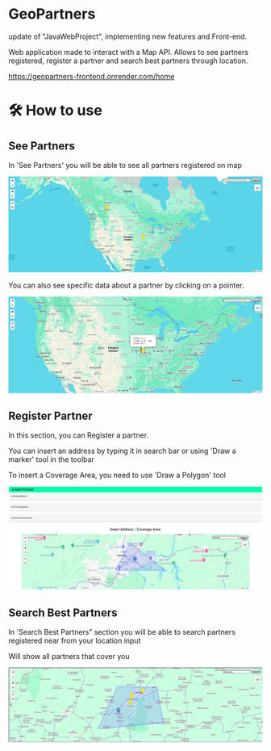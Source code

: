 # GeoPartners
update of  "JavaWebProject", implementing new features and Front-end.

Web application made to interact with a Map API. Allows to see partners registered, register a partner and search best partners through location.

https://geopartners-frontend.onrender.com/home

# 🛠️ How to use

## See Partners
In 'See Partners' you will be able to see all partners registered on map

<img src="/imgs-readme/img2.png">

You can also see specific data about a partner by clicking on a pointer.

<img src="/imgs-readme/img4.png">

## Register Partner

In this section, you can Register a partner.

You can insert an address by typing it in search bar or using 'Draw a marker' tool in the toolbar

To insert a Coverage Area, you need to use 'Draw a Polygon' tool 

<img src="/imgs-readme/img5.png">

## Search Best Partners
In 'Search Best Partners" section you will be able to search partners registered near from your location input

Will show all partners that cover you

<img src="/imgs-readme/img6.png">

